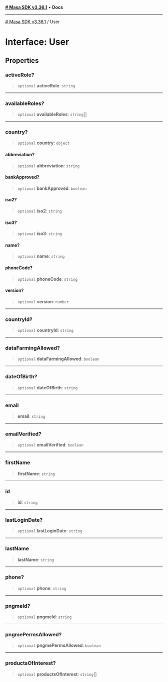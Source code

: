 [**# Masa SDK v3.36.1**](../README.md) • **Docs**

***

[# Masa SDK v3.36.1](../globals.md) / User

# Interface: User

## Properties

### activeRole?

> `optional` **activeRole**: `string`

***

### availableRoles?

> `optional` **availableRoles**: `string`[]

***

### country?

> `optional` **country**: `object`

#### abbreviation?

> `optional` **abbreviation**: `string`

#### bankApproved?

> `optional` **bankApproved**: `boolean`

#### iso2?

> `optional` **iso2**: `string`

#### iso3?

> `optional` **iso3**: `string`

#### name?

> `optional` **name**: `string`

#### phoneCode?

> `optional` **phoneCode**: `string`

#### version?

> `optional` **version**: `number`

***

### countryId?

> `optional` **countryId**: `string`

***

### dataFarmingAllowed?

> `optional` **dataFarmingAllowed**: `boolean`

***

### dateOfBirth?

> `optional` **dateOfBirth**: `string`

***

### email

> **email**: `string`

***

### emailVerified?

> `optional` **emailVerified**: `boolean`

***

### firstName

> **firstName**: `string`

***

### id

> **id**: `string`

***

### lastLoginDate?

> `optional` **lastLoginDate**: `string`

***

### lastName

> **lastName**: `string`

***

### phone?

> `optional` **phone**: `string`

***

### pngmeId?

> `optional` **pngmeId**: `string`

***

### pngmePermsAllowed?

> `optional` **pngmePermsAllowed**: `boolean`

***

### productsOfInterest?

> `optional` **productsOfInterest**: `string`[]
